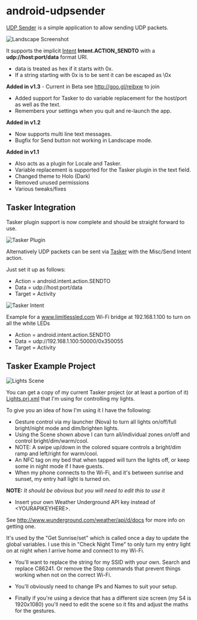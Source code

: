 android-udpsender
=================

[UDP Sender](https://play.google.com/store/apps/details?id=com.hastarin.android.udpsender) is a simple application to allow sending UDP packets.

![Landscape Screenshot](https://raw.github.com/hastarin/android-udpsender/screenshots/screenshots/S4Landscape.png)

It supports the implicit [Intent](http://developer.android.com/reference/android/content/Intent.html) <b>Intent.ACTION_SENDTO</b> with a <b>udp://host:port/data</b> format URI.  

* data is treated as hex if it starts with 0x.  
* If a string starting with 0x is to be sent it can be escaped as \0x

<b>Added in v1.3</b> - Current in Beta see http://goo.gl/reibxw to join
* Added support for Tasker to do variable replacement for the host/port as well as the text.
* Remembers your settings when you quit and re-launch the app.

<b>Added in v1.2</b>
* Now supports multi line text messages.
* Bugfix for Send button not working in Landscape mode.

<b>Added in v1.1</b> 

* Also acts as a plugin for Locale and Tasker.  
* Variable replacement is supported for the Tasker plugin in the text field.
* Changed theme to Holo (Dark)
* Removed unused permissions
* Various tweaks/fixes


Tasker Integration
------------------
Tasker plugin support is now complete and should be straight forward to use.

![Tasker Plugin](https://raw.github.com/hastarin/android-udpsender/screenshots/screenshots/TaskerPlugin.png)


Alternatively UDP packets can be sent via [Tasker](http://tasker.dinglisch.net/) with the Misc/Send Intent action.

Just set it up as follows:
* Action = android.intent.action.SENDTO
* Data = udp://host:port/data
* Target = Activity
 
![Tasker Intent](https://raw.github.com/hastarin/android-udpsender/screenshots/screenshots/TaskerIntent.png)

Example for a www.limitlessled.com Wi-Fi bridge at 192.168.1.100 to turn on all the white LEDs
* Action = android.intent.action.SENDTO
* Data = udp://192.168.1.100:50000/0x350055
* Target = Activity


Tasker Example Project
----------------------

![Lights Scene](https://raw.github.com/hastarin/android-udpsender/screenshots/screenshots/TaskerLightsScene.png)

You can get a copy of my current Tasker project (or at least a portion of it) [Lights.prj.xml](https://raw.github.com/hastarin/android-udpsender/screenshots/screenshots/Lights.prj.xml) that I'm using for controlling my lights.

To give you an idea of how I'm using it I have the following:
* Gesture control via my launcher (Nova) to turn all lights on/off/full bright/night mode and dim/brighten lights.
* Using the Scene shown above I can turn all/individual zones on/off and control bright/dim/warm/cool.
* NOTE: A swipe up/down in the colored square controls a bright/dim ramp and left/right for warm/cool.
* An NFC tag on my bed that when tapped will turn the lights off, or keep some in night mode if I have guests.
* When my phone connects to the Wi-Fi, and it's between sunrise and sunset, my entry hall light is turned on.


<b>NOTE:</b> *It should be obvious but you will need to edit this to use it*

* Insert your own Weather Underground API key instead of &lt;YOURAPIKEYHERE&gt;.

See http://www.wunderground.com/weather/api/d/docs for more info on getting one.

It's used by the "Get Sunrise/set" which is called once a day to update the global variables.  I use this in "Check Night Time" to only turn my entry light on at night when I arrive home and connect to my Wi-Fi.

* You'll want to replace the string for my SSID with your own.  Search and replace C86241.  Or remove the Stop commands that prevent things working when not on the correct Wi-Fi.

* You'll obviously need to change IPs and Names to suit your setup.

* Finally if you're using a device that has a different size screen (my S4 is 1920x1080) you'll need to edit the scene so it fits and adjust the maths for the gestures.

